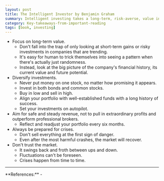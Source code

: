 ```yaml
---
layout: post
title: The Intelligent Investor by Benjamin Graham
summary: Intelligent investing takes a long-term, risk-averse, value investing approach to the stock market.
category: Key-takeaways-from-important-reading
tags: [book, investing]
---
```


- Focus on long-term value.
  - Don't fall into the trap of only looking at short-term gains or risky investments in companies that are trending.
  - It's easy for human to trick themselves into seeing a pattern when there's actually just randomness.
  - Instead, look at the big picture of the company's financial history, its current value and future potential.
- Diversify investments.
  - Never put money on one stock, no matter how promising it appears.
  - Invest in both bonds and common stocks.
  - Buy in low and sell in high.
  - Align your portfolio with well-established funds with a long history of success.
  - Set your investments on autopilot.
- Aim for safe and steady revenue, not to pull in extraordinary profits and outperform professional brokers.
  - Reflect and readjust your portfolio every six months.
- Always be prepared for crises.
  - Don't sell everything at the first sign of danger.
  - Even after the most harmful crashes, the market will recover.
- Don't trust the market.
  - It swings back and froth between ups and down.
  - Fluctuations can't be foreseen.
  - Crises happen from time to time.

<hr>
**References:**
- <https://www.goodreads.com/book/show/106835.The_Intelligent_Investor>
